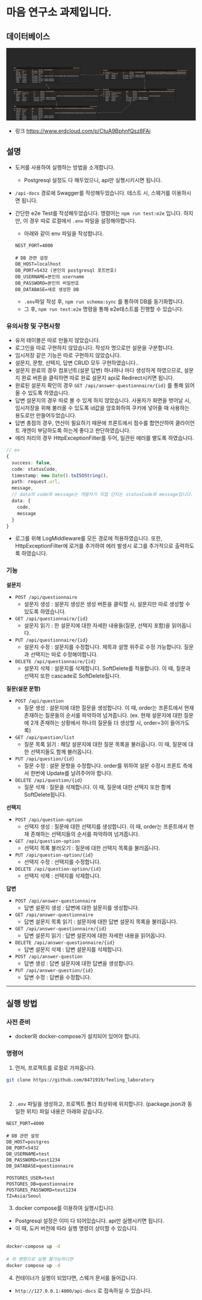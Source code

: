 # 마음 연구소 과제입니다.

## 데이터베이스

![DB ERD](image.png)

- 링크
  https://www.erdcloud.com/p/CtuA9BphnfQsz8FAi

## 설명

- 도커를 사용하여 실행하는 방법을 소개합니다.
  - Postgresql 설정도 다 해두었으니, api만 실행시키시면 됩니다.
- `/api-docs` 경로에 Swagger를 작성해두었습니다. 테스트 시, 스웨거를 이용하시면 됩니다.
- 간단한 e2e Test를 작성해두었습니다. 명령어는 `npm run test:e2e` 입니다. 하지만, 이 경우 따로 로컬에서 `.env` 파일을 설정해야합니다.

  - 아래와 같이 env 파일을 작성합니다.

  ```
  NEST_PORT=4000

  # DB 관련 설정
  DB_HOST=localhost
  DB_PORT=5432 (본인의 postgresql 포트번호)
  DB_USERNAME=본인의 username
  DB_PASSWORD=본인의 비밀번호
  DB_DATABASE=새로 생성한 DB
  ```

  - `.env`파일 작성 후, `npm run schema:sync` 를 통하여 DB를 동기화합니다.
  - 그 후, `npm run test:e2e` 명령을 통해 e2e테스트를 진행할 수 있습니다.

### 유의사항 및 구현사항

- 유저 테이블은 따로 만들지 않았습니다.
- 로그인을 따로 구현하지 않았습니다. 작성자 명으로만 설문을 구분합니다.
- 임시저장 같은 기능은 따로 구현하지 않았습니다.
- 설문지, 문항, 선택지, 답변 CRUD 모두 구현하였습니다..
- 설문지 완료의 경우 컴포넌트(설문 답변) 하나하나 마다 생성하게 하였으므로, 설문지 완료 버튼을 클릭하면 따로 완료 설문지 api로 Redirect시키면 됩니다.
- 완료된 설문지 확인의 경우 `GET /api/answer-questionnaire/{id}` 를 통해 읽어올 수 있도록 하였습니다.
- 답변 설문지의 경우 따로 볼 수 있게 하지 않았습니다. 사용자가 화면을 벗어날 시, 임시저장을 위해 불러올 수 있도록 id값을 암호화하여 쿠키에 넣어줄 때 사용하는 용도로만 만들어두었습니다.
- 답변 총점의 경우, 연산이 필요하기 때문에 프론트에서 점수를 합연산하여 클라이언트 개엔이 부담하도록 하는게 좋다고 판단하였습니다.
- 에러 처리의 경우 HttpExceptionFilter를 두어, 일관된 에러를 뱉도록 하였습니다.

```typescript
// ex
{
  success: false,
  code: statusCode,
  timestamp: new Date().toISOString(),
  path: request.url,
  message,
  // data의 code와 message는 개발자가 직접 던지는 statusCode와 message입니다.
  data: {
    code,
    message
  }
}

```

- 로그를 위해 LogMiddleware를 모든 경로에 적용하였습니다. 또한, HttpExceptionFilter에 로거를 추가하여 에러 발생시 로그를 추가적으로 출력하도록 하였습니다.

### 기능

**설문지**

- `POST /api/questionnaire`
  - 설문지 생성 : 설문지 생성은 생성 버튼을 클릭할 시, 설문지만 따로 생성할 수 있도록 하였습니다.
- `GET /api/questionnaire/{id}`
  - 설문지 읽기 : 한 설문지에 대한 자세한 내용들(질문, 선택지 포함)을 읽어옵니다.
- `PUT /api/questionnaire/{id}`
  - 설문지 수정 : 설문지를 수정합니다. 제목과 설명 위주로 수정 가능합니다. 질문과 선택지는 따로 수정해야합니다.
- `DELETE /api/questionnaire/{id}`
  - 설문지 삭제 : 설문지를 삭제합니다. SoftDelete를 적용합니다. 이 때, 질문과 선택지 또한 cascade로 SoftDelete됩니다.

**질문(설문 문항)**

- `POST /api/question`
  - 질문 생성 : 설문지에 대한 질문을 생성합니다. 이 때, order는 프론트에서 현재 존재하는 질문들의 순서를 파악하여 넘겨줍니다. (ex. 현재 설문지에 대한 질문에 2개 존재하는 상황에서 하나의 질문들 더 생성할 시, order=3이 들어가도록)
- `GET /api/question/list`
  - 질문 목록 읽기 : 해당 설문지에 대한 질문 목록을 불러옵니다. 이 때, 질문에 대한 선택지들도 함께 불러옵니다.
- `PUT /api/question/{id}`
  - 질문 수정 : 설문 문항을 수정합니다. order를 위하여 설문 수정시 프론트 측에서 한번에 Update를 날려주어야 합니다.
- `DELETE /api/question/{id}`
  - 질문 삭제 : 질문을 삭제합니다. 이 때, 질문에 대한 선택지 또한 함께 SoftDelete됩니다.

**선택지**

- `POST /api/question-option`
  - 선택지 생성 : 질문에 대한 선택지를 생성합니다. 이 때, order는 프론트에서 현재 존재하는 선택지들의 순서를 파악하여 넘겨줍니다.
- `GET /api/question-option`
  - 선택지 목록 불러오기 : 질문에 대한 선택지 목록을 불러옵니다.
- `PUT /api/question-option/{id}`
  - 선택지 수정 : 선택지를 수정합니다.
- `DELETE /api/question-option/{id}`
  - 선택지 삭제 : 선택지를 삭제합니다.

**답변**

- `POST /api/answer-questionnaire`
  - 답변 설문지 생성 : 답변에 대한 설문지를 생성합니다.
- `GET /api/answer-questionnaire`
  - 답변 설문지 목록 읽기 : 설문지에 대한 답변 설문지 목록을 불러옵니다.
- `GET /api/answer-questionnaire/{id}`
  - 답변 설문지 읽기 : 답변 설문지에 대한 자세한 내용을 읽어옵니다.
- `DELETE /api/answer-questionnaire/{id}`
  - 답변 설문지 삭제 : 답변 설문지를 삭제합니다.
- `POST /api/answer-question`
  - 답변 생성 : 답변 설문지에 대한 답변을 생성합니다.
- `PUT /api/answer-question/{id}`
  - 답변 수정 : 답변을 수정합니다.

---

## 실행 방법

### 사전 준비

- docker와 docker-compose가 설치되어 있어야 합니다.

### 명령어

1. 먼저, 프로젝트를 로컬로 가져옵니다.

```bash
git clone https://github.com/8471919/feeling_laboratory
```

</br>

2. `.env` 파일을 생성하고, 프로젝트 폴더 최상위에 위치합니다. (package.json과 동일한 위치) 파일 내용은 아래와 같습니다.

```
NEST_PORT=4000

# DB 관련 설정
DB_HOST=postgres
DB_PORT=5432
DB_USERNAME=test
DB_PASSWORD=test1234
DB_DATABASE=questionnaire

POSTGRES_USER=test
POSTGRES_DB=questionnaire
POSTGRES_PASSWORD=test1234
TZ=Asia/Seoul
```

3. docker compose를 이용하여 실행시킵니다.

- Postgresql 설정은 이미 다 되어있습니다. api만 실행시키면 됩니다.
- 이 때, 도커 버전에 따라 실행 명령이 상이할 수 있습니다.

```bash

docker-compose up -d

# 위 명령으로 실행 불가능하다면
docker compose up -d

```

4. 컨테이너가 실행이 되었다면, 스웨거 문서를 들어갑니다.

- `http://127.0.0.1:4000/api-docs` 로 접속하실 수 있습니다.
